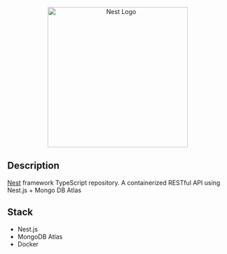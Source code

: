 <p align="center">
  <a href="http://nestjs.com/" target="blank"><img src="https://nestjs.com/img/logo_text.svg" width="320" alt="Nest Logo" /></a>
</p>


## Description

[Nest](https://github.com/nestjs/nest) framework TypeScript repository. A containerized RESTful API using Nest.js + Mongo DB Atlas


## Stack
- Nest.js
- MongoDB Atlas
- Docker

